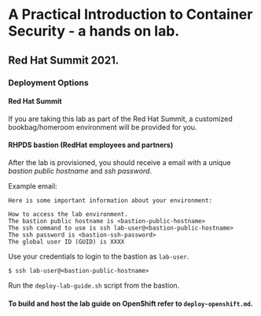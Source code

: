 # A Practical Introduction to Container Security - a hands on lab.

## Red Hat Summit 2021.

### Deployment Options

#### Red Hat Summit

If you are taking this lab as part of the Red Hat
Summit, a customized bookbag/homeroom environment will be provided for you.

#### RHPDS bastion (RedHat employees and partners)

After the lab is provisioned, you should receive a email with a 
unique *bastion public hostname* and *ssh password*. 

Example email:
```
Here is some important information about your environment:

How to access the lab environment.
The bastion public hostname is <bastion-public-hostname>
The ssh command to use is ssh lab-user@<bastion-public-hostname>
The ssh password is <bastion-ssh-password>
The global user ID (GUID) is XXXX
```

Use your credentials to login to the bastion as `lab-user`.

```
$ ssh lab-user@<bastion-public-hostname>
```

Run the `deploy-lab-guide.sh` script from the bastion.

#### To build and host the lab guide on OpenShift refer to `deploy-openshift.md`.


